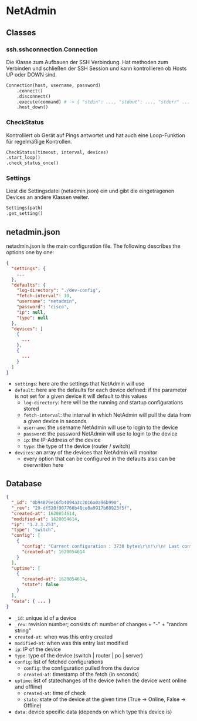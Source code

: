 # NetAdmin

## Classes

### ssh.sshconnection.Connection

Die Klasse zum Aufbauen der SSH Verbindung. Hat methoden zum Verbinden und schließen der SSH Session und kann
kontrollieren ob Hosts UP oder DOWN sind.

``` python
Connection(host, username, password)
    .connect()
    .disconnect()
    .execute(command) # -> { "stdin": ..., "stdout": ..., "stderr" ... }
    .host_down()
```

### CheckStatus

Kontrolliert ob Gerät auf Pings antwortet und hat auch eine Loop-Funktion für regelmäßige Kontrollen.

```python
CheckStatus(timeout, interval, devices)
.start_loop()
.check_status_once()
```

### Settings

Liest die Settingsdatei (netadmin.json) ein und gibt die eingetragenen Devices an andere Klassen weiter.

```python
Settings(path)
.get_setting()
```

## netadmin.json

netadmin.json is the main configuration file. The following describes the options one by one:

```json
{
  "settings": {
    ...
  },
  "defaults": {
    "log-directory": "./dev-config",
    "fetch-interval": 10,
    "username": "netadmin",
    "password": "cisco",
    "ip": null,
    "type": null
  },
  "devices": [
    {
      ...
    },
    {
      ...
    }
  ]
}
```

* `settings`: here are the settings that NetAdmin will use
* `default`: here are the defaults for each device defined: if the parameter is not set for a given device it will
  default to this values
  * `log-directory`: here will be the running and startup configurations stored
  * `fetch-interval`: the interval in which NetAdmin will pull the data from a given device in seconds
  * `username`: the username NetAdmin will use to login to the device
  * `password`: the password NetAdmin will use to login to the device
  * `ip`: the IP-Address of the device
  * `type`: the type of the device (router / switch)
* `devices`: an array of the devices that NetAdmin will monitor
  * every option that can be configured in the defaults also can be overwritten here

## Database

```json
{
  "_id": "0b94879e16fb4094a3c2016a0a96b990",
  "_rev": "29-df520f907766b48ce8a9917b68923f5f",
  "created-at": 1620054614,
  "modified-at": 1620054614,
  "ip": "1.2.3.253",
  "type": "switch",
  "config": [
    {
      "config": "Current configuration : 3738 bytes\r\n!\r\n! Last configuration change at 15:05:44 UTC Mon May 3 2021 by netadmin\r\n!\r\nversion 15.6\r\nservice timestamps debug datetime msec\r\nservice timestamps log datetime msec\r\nservice password-encryption\r\n!\r\nhostname Demotest4\r\n!\r\nboot-start-marker\r\nboot-end-marker\r\n!\r\n!\r\nenable secret 5 $1$jA4k$QZ1Ouu/US2743jdtGWREi/\r\n!\r\naaa new-model\r\n!\r\n!\r\naaa authentication login default local\r\n!\r\n!\r\n!\r\n!\r\n!\r\naaa session-id common\r\nethernet lmi ce\r\n!\r\n!\r\n!\r\nmmi polling-interval 60\r\nno mmi auto-configure\r\nno mmi pvc\r\nmmi snmp-timeout 180\r\n!\r\n!\r\n!\r\n!\r\n!\r\nno ip icmp rate-limit unreachable\r\n!\r\n!\r\n!\r\n!\r\n!\r\n!\r\nno ip domain lookup\r\nip domain name NetAdmin\r\nip cef\r\nno ipv6 cef\r\n!\r\nmultilink bundle-name authenticated\r\n!\r\n!\r\n!\r\n!\r\nusername netadmin privilege 15 secret 5 $1$CUa7$6t8kgF4oIVVFO.Cv0psZx.\r\n!\r\nredundancy\r\n!\r\nno cdp log mismatch duplex\r\n!\r\nip tcp synwait-time 5\r\n! \r\n!\r\n!\r\n!\r\n!\r\n!\r\n!\r\n!\r\n!\r\n!\r\n!\r\n!\r\n!\r\ninterface GigabitEthernet0/0\r\n no ip address\r\n shutdown\r\n duplex auto\r\n speed auto\r\n media-type rj45\r\n!\r\ninterface GigabitEthernet0/1\r\n description toRouter2\r\n ip address 1.2.3.253 255.255.255.0\r\n duplex auto\r\n speed auto\r\n media-type rj45\r\n!\r\ninterface GigabitEthernet0/2\r\n description to192.168.0.1Netw\r\n no ip address\r\n duplex full\r\n speed 1000\r\n media-type rj45\r\n!\r\ninterface GigabitEthernet0/2.99\r\n encapsulation dot1Q 99\r\n ip address 192.168.0.254 255.255.255.0\r\n!\r\ninterface GigabitEthernet0/3\r\n no ip address\r\n shutdown\r\n duplex auto\r\n speed auto\r\n media-type rj45\r\n!\r\nrouter ospf 10\r\n network 1.2.3.0 0.0.0.255 area 10\r\n network 192.168.0.0 0.0.0.255 area 10\r\n!\r\nip forward-protocol nd\r\n!\r\n!\r\nno ip http server\r\nno ip http secure-server\r\nip ssh version 2\r\n!\r\n!\r\n!\r\n!\r\n!\r\n!\r\ncontrol-plane\r\n!\r\nbanner exec ^C\r\n**************************************************************************\r\n* IOSv is strictly limited to use for evaluation, demonstration and IOS  *\r\n* education. IOSv is provided as-is and is not supported by Cisco's      *\r\n* Technical Advisory Center. Any use or disclosure, in whole or in part, *\r\n* of the IOSv Software or Documentation to any third party for any       *\r\n* purposes is expressly prohibited except as otherwise authorized by     *\r\n* Cisco in writing.                                                      *\r\n**************************************************************************^C\r\nbanner incoming ^C\r\n**************************************************************************\r\n* IOSv is strictly limited to use for evaluation, demonstration and IOS  *\r\n* education. IOSv is provided as-is and is not supported by Cisco's      *\r\n* Technical Advisory Center. Any use or disclosure, in whole or in part, *\r\n* of the IOSv Software or Documentation to any third party for any       *\r\n* purposes is expressly prohibited except as otherwise authorized by     *\r\n* Cisco in writing.                                                      *\r\n**************************************************************************^C\r\nbanner login ^C\r\n**************************************************************************\r\n* IOSv is strictly limited to use for evaluation, demonstration and IOS  *\r\n* education. IOSv is provided as-is and is not supported by Cisco's      *\r\n* Technical Advisory Center. Any use or disclosure, in whole or in part, *\r\n* of the IOSv Software or Documentation to any third party for any       *\r\n* purposes is expressly prohibited except as otherwise authorized by     *\r\n* Cisco in writing.                                                      *\r\n**************************************************************************^C\r\n!\r\nline con 0\r\n exec-timeout 0 0\r\n privilege level 15\r\n password 7 104D000A0618\r\n logging synchronous\r\nline aux 0\r\n exec-timeout 0 0\r\n privilege level 15\r\n logging synchronous\r\nline vty 0 4\r\n password 7 030752180500\r\n transport input ssh\r\nline vty 5 15\r\n password 7 030752180500\r\n transport input ssh\r\n!\r\nno scheduler allocate\r\n!\r\nend\r\n\r\nDemotest4#",
      "created-at": 1620054614
    }
  ],
  "uptime": [
    {
      "created-at": 1620054614,
      "state": false
    }
  ],
  "data": { ... }
}
```

* `_id`: unique id of a device
* `_rev`: revision number; consists of: number of changes + "-" + "random string"
* `created-at`: when was this entry created
* `modified-at`: when was this entry last modified
* `ip`: IP of the device
* `type`: type of the device (switch | router | pc | server)
* `config`: list of fetched configurations
  * `config`: the configuration pulled from the device
  * `created-at`: timestamp of the fetch (in seconds)
* `uptime`: list of statechanges of the device (when the device went online and offline)
  * `created-at`: time of check
  * `state`: state of the device at the given time (True -> Online, False -> Offline)
* `data`: device specific data (depends on which type this device is)